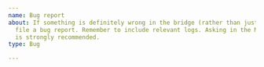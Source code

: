 ```yaml
---
name: Bug report
about: If something is definitely wrong in the bridge (rather than just a setup issue),
  file a bug report. Remember to include relevant logs. Asking in the Matrix room first
  is strongly recommended.
type: Bug

---
```


<!--
Remember to include relevant logs, the bridge version and any other details.

It's always best to ask in the Matrix room first, especially if you aren't sure
what details are needed. Issues with insufficient detail will likely just be
ignored or closed immediately.
-->

